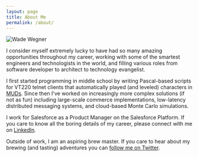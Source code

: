 ```yaml
---
layout: page
title: About Me
permalink: /about/
---
```


![Wade Wegner](https://wadewegner.blob.core.windows.net/wordpress/2011/12/CloudCoverLive.png)

I consider myself extremely lucky to have had so many amazing opportunities throughout my career, working with some of the smartest engineers and technologists in the world, and filling various roles from software developer to architect to technology evangelist.

I first started programming in middle school by writing Pascal-based scripts for VT220 telnet clients that automatically played (and leveled) characters in [MUDs](http://en.wikipedia.org/wiki/MUD). Since then I've worked on increasingly more complex solutions (if not as fun) including large-scale commerce implementations, low-latency distributed messaging systems, and cloud-based Monte Carlo simulations.

I work for Salesforce as a Product Manager on the Salesforce Platform. If you care to know all the boring details of my career, please connect with me on [LinkedIn](http://www.linkedin.com/in/wadewegner/).

Outside of work, I am an aspiring brew master. If you care to hear about my brewing (and tasting) adventures you can [follow me on Twitter](http://twitter.com/wadewegner).